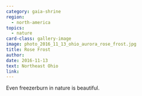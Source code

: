 ```yaml
---
category: gaia-shrine
region:
  - north-america
topics:
  - nature
card-class: gallery-image
image: photo_2016_11_13_ohio_aurora_rose_frost.jpg
title: Rose Frost
author:
date: 2016-11-13
text: Northeast Ohio
link:
---
```

Even freezerburn in nature is beautiful.
